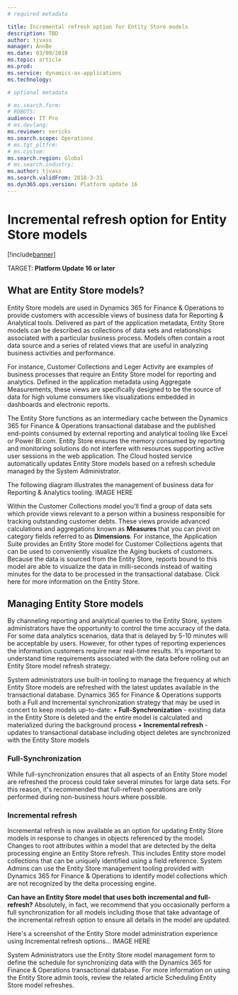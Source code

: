 ```yaml
---
# required metadata

title: Incremental refresh option for Entity Store models
description: TBD
author: tjvass
manager: AnnBe
ms.date: 03/09/2018
ms.topic: article
ms.prod: 
ms.service: dynamics-ax-applications
ms.technology: 

# optional metadata

# ms.search.form:
# ROBOTS:
audience: IT Pro
# ms.devlang: 
ms.reviewer: sericks
ms.search.scope: Operations
# ms.tgt_pltfrm: 
# ms.custom:
ms.search.region: Global
# ms.search.industry:
ms.author: tjvass
ms.search.validFrom: 2018-3-31 
ms.dyn365.ops.version: Platform update 16
---
```


# Incremental refresh option for Entity Store models

[!include[banner](../includes/banner.md)]

TARGET: **Platform Update 16 or later**

## What are Entity Store models?
Entity Store models are used in Dynamics 365 for Finance & Operations to provide customers with accessible views of business data for Reporting & Analytical tools.  Delivered as part of the application metadata, Entity Store models can be described as collections of data sets and relationships associated with a particular business process.  Models often contain a root data source and a series of related views that are useful in analyzing business activities and performance.  

For instance, Customer Collections and Leger Activity are examples of business processes that require an Entity Store model for reporting and analytics.  Defined in the application metadata using Aggregate Measurements, these views are specifically designed to be the source of data for high volume consumers like visualizations embedded in dashboards and electronic reports.

The Entity Store functions as an intermediary cache between the Dynamics 365 for Finance & Operations transactional database and the published end-points consumed by external reporting and analytical tooling like Excel or Power BI.com.  Entity Store ensures the memory consumed by reporting and monitoring solutions do not interfere with resources supporting active user sessions in the web application.  The Cloud hosted service automatically updates Entity Store models based on a refresh schedule managed by the System Administrator.  

The following diagram illustrates the management of business data for Reporting & Analytics tooling.
IMAGE HERE

Within the Customer Collections model you'll find a group of data sets which provide views relevant to a person within a business responsible for tracking outstanding customer debts.  These views provide advanced calculations and aggregations known  as **Measures** that you can pivot on category fields referred to as **Dimensions**.  For instance, the Application Suite provides an Entity Store model for Customer Collections agents that can be used to conveniently visualize the Aging buckets of customers.  Because the data is sourced from the Entity Store, reports bound to this model are able to visualize the data in milli-seconds instead of waiting minutes for the data to be processed in the transactional database.  Click here for more information on the Entity Store.


## Managing Entity Store models
By channeling reporting and analytical queries to the Entity Store, system administrators have the opportunity to control the time accuracy of the data.  For some data analytics scenarios, data that is delayed by 5-10 minutes will be acceptable by users.  However, for other types of reporting experiences the information customers require near real-time results.  It's important to understand time requirements associated with the data before rolling out an Entity Store model refresh strategy.

System administrators use built-in tooling to manage the frequency at which Entity Store models are refreshed with the latest updates available in the transactional database.  Dynamics 365 for Finance & Operations supports both a Full and Incremental synchronization strategy that may be used in concert to keep models up-to-date:
	• **Full-Synchronization** - existing data in the Entity Store is deleted and the entire model is calculated and materialized during the background process
	• **Incremental refresh** - updates to transactional database including object deletes are synchronized with the Entity Store models

### Full-Synchronization
While full-synchronization ensures that all aspects of an Entity Store model are refreshed the process could take several minutes for large data sets.  For this reason, it's recommended that full-refresh operations are only performed during non-business hours where possible.

### Incremental refresh
Incremental refresh is now available as an option for updating Entity Store models in response to changes in objects referenced by the model.  Changes to root attributes within a model that are detected by the delta processing engine an Entity Store refresh.  This includes Entity store model collections that can be uniquely identified using a field reference.  System Admins can use the Entity Store management tooling provided with Dynamics 365 for Finance & Operations to identify model collections which are not recognized by the delta processing engine.

**Can have an Entity Store model that uses both incremental and full-refresh?**  Absolutely, in fact, we recommend that you occasionally perform a full synchronization for all models including those that take advantage of the incremental refresh option to ensure all details in the model are updated.

Here's a screenshot of the Entity Store model administration experience using Incremental refresh options…
IMAGE HERE


System Administrators use the Entity Store model management form to define the schedule for synchronizing data with the Dynamics 365 for Finance & Operations transactional database.  For more information on using the Entity Store admin tools, review the related article Scheduling Entity Store model refreshes.



